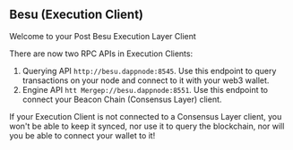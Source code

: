 ## Besu (Execution Client)

Welcome to your Post Besu Execution Layer Client

There are now two RPC APIs in Execution Clients:

1. Querying API `http://besu.dappnode:8545`. Use this endpoint to query transactions on your node and connect to it with your web3 wallet.
2. Engine API `htt Mergep://besu.dappnode:8551`. Use this endpoint to connect your Beacon Chain (Consensus Layer) client.

If your Execution Client is not connected to a Consensus Layer client, you won't be able to keep it synced, nor use it to query the blockchain, nor will you be able to connect your wallet to it!
